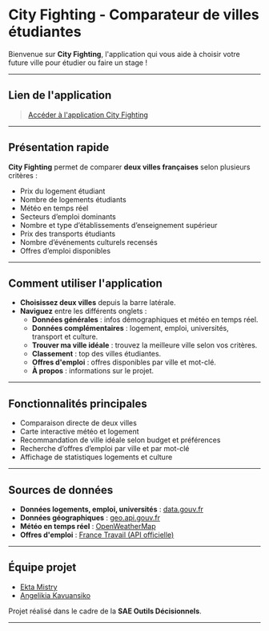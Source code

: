 # City Fighting - Comparateur de villes étudiantes

Bienvenue sur **City Fighting**, l'application qui vous aide à choisir votre future ville pour étudier ou faire un stage !

---

## Lien de l'application

> [Accéder à l'application City Fighting](https://city-fighting-ektaangelikia.streamlit.app)

---

## Présentation rapide

**City Fighting** permet de comparer **deux villes françaises** selon plusieurs critères :

- Prix du logement étudiant
- Nombre de logements étudiants
- Météo en temps réel
- Secteurs d’emploi dominants
- Nombre et type d’établissements d’enseignement supérieur
- Prix des transports étudiants
- Nombre d’événements culturels recensés
- Offres d’emploi disponibles

---

## Comment utiliser l'application

- **Choisissez deux villes** depuis la barre latérale.
- **Naviguez** entre les différents onglets :
  - **Données générales** : infos démographiques et météo en temps réel.
  - **Données complémentaires** : logement, emploi, universités, transport et culture.
  - **Trouver ma ville idéale** : trouvez la meilleure ville selon vos critères.
  - **Classement** : top des villes étudiantes.
  - **Offres d'emploi** : offres disponibles par ville et mot-clé.
  - **À propos** : informations sur le projet.

---

## Fonctionnalités principales

- Comparaison directe de deux villes
- Carte interactive météo et logement
- Recommandation de ville idéale selon budget et préférences
- Recherche d’offres d’emploi par ville et par mot-clé
- Affichage de statistiques logements et culture

---

## Sources de données

- **Données logements, emploi, universités** : [data.gouv.fr](https://www.data.gouv.fr)
- **Données géographiques** : [geo.api.gouv.fr](https://geo.api.gouv.fr)
- **Météo en temps réel** : [OpenWeatherMap](https://openweathermap.org)
- **Offres d'emploi** : [France Travail (API officielle)](https://francetravail.io)

---

## Équipe projet

- [Ekta Mistry](https://www.linkedin.com/in/ekta-mistry-756896268/)
- [Angelikia Kavuansiko](https://www.linkedin.com/in/angelikia-kavuansiko/)

Projet réalisé dans le cadre de la **SAE Outils Décisionnels**.

---

